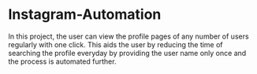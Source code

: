 # Instagram-Automation
In this project, the user can view the profile pages of any number of users regularly with one click. This aids the user by reducing the time of searching the profile everyday by providing the user name only once and the process is automated further.
